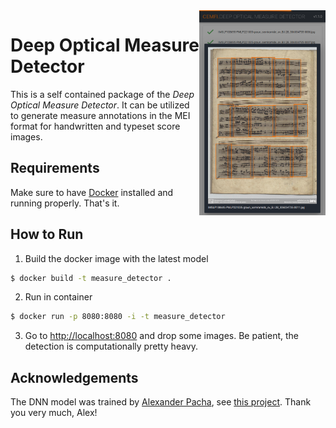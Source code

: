 <img align="right" width="40%" src="/preview.png">

# Deep Optical Measure Detector

This is a self contained package of the *Deep Optical Measure Detector*. It can be utilized to generate measure annotations in the MEI format for handwritten and typeset score images.

## Requirements
Make sure to have [Docker](https://www.docker.com/) installed and running properly. That's it.

## How to Run
1. Build the docker image with the latest model

```bash
$ docker build -t measure_detector .
```

2. Run in container
```bash
$ docker run -p 8080:8080 -i -t measure_detector
```

3. Go to [http://localhost:8080](http://localhost:8080) and drop some images. Be patient, the detection is computationally pretty heavy.

## Acknowledgements
The DNN model was trained by [Alexander Pacha](https://github.com/apacha/), see [this project](https://github.com/OMR-Research/MeasureDetector/). Thank you very much, Alex!
